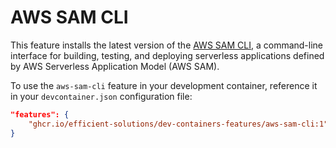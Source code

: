 # AWS SAM CLI

This feature installs the latest version of the [AWS SAM CLI](https://github.com/aws/aws-sam-cli), a command-line interface for building, testing, and deploying serverless applications defined by AWS Serverless Application Model (AWS SAM).

To use the `aws-sam-cli` feature in your development container, reference it in your `devcontainer.json` configuration file:

```json
"features": {
    "ghcr.io/efficient-solutions/dev-containers-features/aws-sam-cli:1": {}
}
```